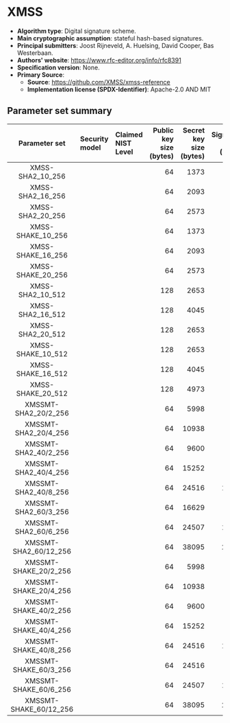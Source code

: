 # XMSS

- **Algorithm type**: Digital signature scheme.
- **Main cryptographic assumption**: stateful hash-based signatures.
- **Principal submitters**: Joost Rijneveld, A. Huelsing, David Cooper, Bas Westerbaan.
- **Authors' website**: https://www.rfc-editor.org/info/rfc8391
- **Specification version**: None.
- **Primary Source**<a name="primary-source"></a>:
  - **Source**: https://github.com/XMSS/xmss-reference
  - **Implementation license (SPDX-Identifier)**: Apache-2.0 AND MIT


## Parameter set summary

|     Parameter set      | Security model   | Claimed NIST Level   |   Public key size (bytes) |   Secret key size (bytes) |   Signature size (bytes) |
|:----------------------:|:-----------------|:---------------------|--------------------------:|--------------------------:|-------------------------:|
|    XMSS-SHA2_10_256    |                  |                      |                        64 |                      1373 |                     2500 |
|    XMSS-SHA2_16_256    |                  |                      |                        64 |                      2093 |                     2692 |
|    XMSS-SHA2_20_256    |                  |                      |                        64 |                      2573 |                     2820 |
|   XMSS-SHAKE_10_256    |                  |                      |                        64 |                      1373 |                     2500 |
|   XMSS-SHAKE_16_256    |                  |                      |                        64 |                      2093 |                     2692 |
|   XMSS-SHAKE_20_256    |                  |                      |                        64 |                      2573 |                     2820 |
|    XMSS-SHA2_10_512    |                  |                      |                       128 |                      2653 |                     9092 |
|    XMSS-SHA2_16_512    |                  |                      |                       128 |                      4045 |                     9476 |
|    XMSS-SHA2_20_512    |                  |                      |                       128 |                      2653 |                     9732 |
|   XMSS-SHAKE_10_512    |                  |                      |                       128 |                      2653 |                     9092 |
|   XMSS-SHAKE_16_512    |                  |                      |                       128 |                      4045 |                     9476 |
|   XMSS-SHAKE_20_512    |                  |                      |                       128 |                      4973 |                     9732 |
|  XMSSMT-SHA2_20/2_256  |                  |                      |                        64 |                      5998 |                     4963 |
|  XMSSMT-SHA2_20/4_256  |                  |                      |                        64 |                     10938 |                     9251 |
|  XMSSMT-SHA2_40/2_256  |                  |                      |                        64 |                      9600 |                     5605 |
|  XMSSMT-SHA2_40/4_256  |                  |                      |                        64 |                     15252 |                     9893 |
|  XMSSMT-SHA2_40/8_256  |                  |                      |                        64 |                     24516 |                    18469 |
|  XMSSMT-SHA2_60/3_256  |                  |                      |                        64 |                     16629 |                     8392 |
|  XMSSMT-SHA2_60/6_256  |                  |                      |                        64 |                     24507 |                    14824 |
| XMSSMT-SHA2_60/12_256  |                  |                      |                        64 |                     38095 |                    27688 |
| XMSSMT-SHAKE_20/2_256  |                  |                      |                        64 |                      5998 |                     4963 |
| XMSSMT-SHAKE_20/4_256  |                  |                      |                        64 |                     10938 |                     9251 |
| XMSSMT-SHAKE_40/2_256  |                  |                      |                        64 |                      9600 |                     5605 |
| XMSSMT-SHAKE_40/4_256  |                  |                      |                        64 |                     15252 |                     9893 |
| XMSSMT-SHAKE_40/8_256  |                  |                      |                        64 |                     24516 |                    18469 |
| XMSSMT-SHAKE_60/3_256  |                  |                      |                        64 |                     24516 |                     8392 |
| XMSSMT-SHAKE_60/6_256  |                  |                      |                        64 |                     24507 |                    14824 |
| XMSSMT-SHAKE_60/12_256 |                  |                      |                        64 |                     38095 |                    27688 |
